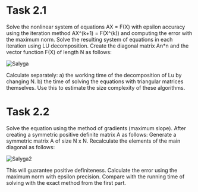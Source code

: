 # Task 2.1

Solve the nonlinear system of equations AX = F(X) with epsilon accuracy using the iteration method AX^(k+1) = F(X^(k)) and computing the error with the maximum norm. Solve the resulting system of equations in each iteration using LU decomposition. Create the diagonal matrix An*n and the vector function F(X) of length N as follows:

![Salyga](https://i.imgur.com/HjKjFre.png)

Calculate separately: a) the working time of the decomposition of Lu by changing N. b) the time of solving the equations with triangular matrices themselves. Use this to estimate the size complexity of these algorithms.

# Task 2.2

Solve the equation using the method of gradients (maximum slope). After creating a symmetric positive definite matrix A as follows: Generate a symmetric matrix A of size N x N. Recalculate the elements of the main diagonal as follows:

![Salyga2](https://i.imgur.com/JMBhzdk.png) 

This will guarantee positive definiteness. Calculate the error using the maximum norm with epsilon precision. Compare with the running time of solving with the exact method from the first part.

